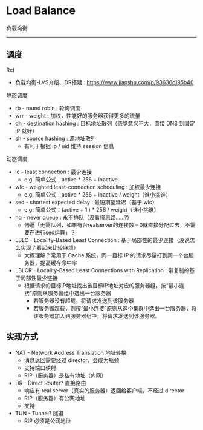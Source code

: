 # Load Balance

负载均衡

---

## 调度

Ref

- 负载均衡-LVS介绍、DR搭建 : https://www.jianshu.com/p/93636c195b40

静态调度

- rb - round robin : 轮询调度
- wrr - weight : 加权，性能好的服务器获得更多的流量
- dh - destination hashing : 目标地址散列（感觉意义不大，直接 DNS 到固定 IP 就好）
- sh - source hashing : 源地址散列
    - 有利于根据 ip / uid 维持 session 信息

动态调度

- lc - least connection : 最少连接
    - e.g. 简单公式：active * 256 + inactive
- wlc - weighted least-connection scheduling : 加权最少连接
    - e.g. 简单公式：active * 256 + inactive / weight（谁小挑谁）
- sed - shortest expected delay : 最短期望延迟（基于 wlc）
    - e.g. 简单公式：(active + 1 ) * 256 / weight（谁小挑谁）
- nq - never queue : 永不排队（没看懂思路……?）
    - 懵逼「无需队列，如果有台realserver的连接数＝0就直接分配过去，不需要在进行sed运算」？
- LBLC - Locality-Based Least Connection : 基于局部性的最少连接（没说怎么实现？看起来比较麻烦）
    - 大概理解？常用于 Cache 系统，同一目标 IP 的请求尽量打到同一个台服务器，提高缓存命中率
- LBLCR - Locality-Based Least Connections with Replication : 带复制的基于局部性最少链接
    - 根据请求的目标IP地址找出该目标IP地址对应的服务器组，按“最小连接”原则从服务器组中选出一台服务器
        - 若服务器没有超载，将请求发送到该服务器
        - 若服务器超载，则按“最小连接”原则从这个集群中选出一台服务器，将该服务器加入到服务器组中，将请求发送到该服务器。

## 实现方式

- NAT - Network Address Translation 地址转换
    - 消息返回需要经过 director，会成为瓶颈
    - 支持端口映射
    - RIP（服务器）是私有地址（内网）
- DR - Direct Router? 直接路由
    - 响应有 real server（真实的服务器）返回给客户端，不经过 director
    - RIP（服务器）有公网地址
    - 支持
- TUN - Tunnel? 隧道
    - RIP 必须是公网地址